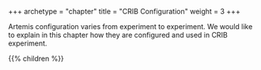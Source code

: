 +++
archetype = "chapter"
title = "CRIB Configuration"
weight = 3
+++

Artemis configuration varies from experiment to experiment.
We would like to explain in this chapter how they are configured and used in CRIB experiment.

{{% children %}}
